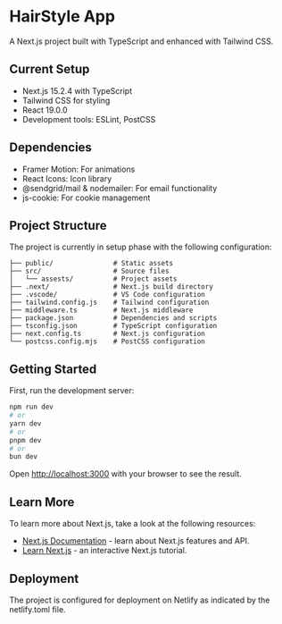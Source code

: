 # HairStyle App

A Next.js project built with TypeScript and enhanced with Tailwind CSS.

## Current Setup

- Next.js 15.2.4 with TypeScript
- Tailwind CSS for styling
- React 19.0.0
- Development tools: ESLint, PostCSS

## Dependencies

- Framer Motion: For animations
- React Icons: Icon library
- @sendgrid/mail & nodemailer: For email functionality
- js-cookie: For cookie management

## Project Structure

The project is currently in setup phase with the following configuration:

```
├── public/               # Static assets
├── src/                  # Source files
│   └── assests/          # Project assets
├── .next/                # Next.js build directory
├── .vscode/              # VS Code configuration
├── tailwind.config.js    # Tailwind configuration
├── middleware.ts         # Next.js middleware
├── package.json          # Dependencies and scripts
├── tsconfig.json         # TypeScript configuration
├── next.config.ts        # Next.js configuration
└── postcss.config.mjs    # PostCSS configuration
```

## Getting Started

First, run the development server:

```bash
npm run dev
# or
yarn dev
# or
pnpm dev
# or
bun dev
```

Open [http://localhost:3000](http://localhost:3000) with your browser to see the result.

## Learn More

To learn more about Next.js, take a look at the following resources:

- [Next.js Documentation](https://nextjs.org/docs) - learn about Next.js features and API.
- [Learn Next.js](https://nextjs.org/learn) - an interactive Next.js tutorial.

## Deployment

The project is configured for deployment on Netlify as indicated by the netlify.toml file.
